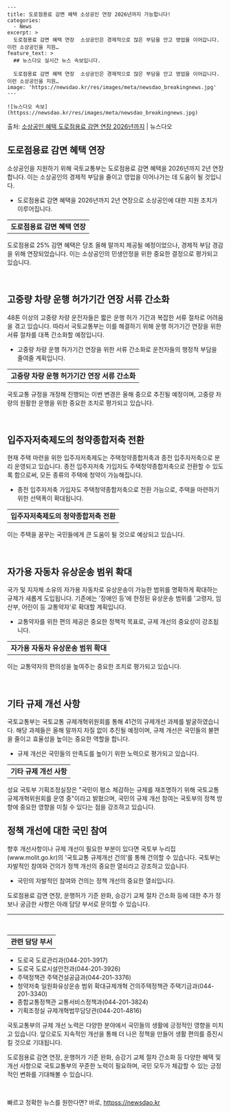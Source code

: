     ---
    title: 도로점용료 감면 혜택 소상공인 연장 2026년까지 가능합니다!
    categories:
      - News
    excerpt: >
      도로점용료 감면 혜택 연장  소상공인은 경제적으로 많은 부담을 안고 영업을 이어갑니다. 이런 소상공인을 지원…
    feature_text: >
      ## 뉴스다오 실시간 뉴스 속보입니다.
    
      도로점용료 감면 혜택 연장  소상공인은 경제적으로 많은 부담을 안고 영업을 이어갑니다. 이런 소상공인을 지원…
    image: 'https://newsdao.kr/res/images/meta/newsdao_breakingnews.jpg'
    ---
    
    ![뉴스다오 속보](httpss://newsdao.kr/res/images/meta/newsdao_breakingnews.jpg)

<p>출처: <a href="httpss://newsdao.kr/4548" rel="dofollow">소상공인 혜택 도로점용료 감면 연장 2026년까지</a> | 뉴스다오</p>

<h2 data-ke-size="size26">도로점용료 감면 혜택 연장</h2>
<p>소상공인을 지원하기 위해 국토교통부는 도로점용료 감면 혜택을 2026년까지 2년 연장합니다. 이는 소상공인의 경제적 부담을 줄이고 영업을 이어나가는 데 도움이 될 것입니다.</p>
<ul>
  <li>도로점용료 감면 혜택을 2026년까지 2년 연장으로 소상공인에 대한 지원 조치가 이루어집니다.</li>
</ul>
<table>
  <tr>
    <td style="text-align: center; height: 17px;"><b>도로점용료 감면 혜택 연장</b></td>
  </tr>
</table>
<p>도로점용료 25% 감면 혜택은 당초 올해 말까지 제공될 예정이었으나, 경제적 부담 경감을 위해 연장되었습니다. 이는 소상공인의 민생안정을 위한 중요한 결정으로 평가되고 있습니다.</p>
<p data-ke-size="size16">&nbsp;</p>

<h2 data-ke-size="size26">고중량 차량 운행 허가기간 연장 서류 간소화</h2>
<p>48톤 이상의 고중량 차량 운전자들은 짧은 운행 허가 기간과 복잡한 서류 절차로 어려움을 겪고 있습니다. 따라서 국토교통부는 이를 해결하기 위해 운행 허가기간 연장을 위한 서류 절차를 대폭 간소화할 예정입니다.</p>
<ul>
  <li>고중량 차량 운행 허가기간 연장을 위한 서류 간소화로 운전자들의 행정적 부담을 줄여줄 계획입니다.</li>
</ul>
<table>
  <tr>
    <td style="text-align: center; height: 17px;"><b>고중량 차량 운행 허가기간 연장 서류 간소화</b></td>
  </tr>
</table>
<p>국토교통 규정을 개정해 진행되는 이번 변경은 올해 중으로 추진될 예정이며, 고중량 차량의 원활한 운행을 위한 중요한 조치로 평가되고 있습니다.</p>
<p data-ke-size="size16">&nbsp;</p>

<h2 data-ke-size="size26">입주자저축제도의 청약종합저축 전환</h2>
<p>현재 주택 마련을 위한 입주자저축제도는 주택청약종합저축과 종전 입주자저축으로 분리 운영되고 있습니다. 종전 입주자저축 가입자도 주택청약종합저축으로 전환할 수 있도록 함으로써, 모든 종류의 주택에 청약이 가능해집니다.</p>
<ul>
  <li>종전 입주자저축 가입자도 주택청약종합저축으로 전환 가능으로, 주택을 마련하기 위한 선택폭이 확대됩니다.</li>
</ul>
<table>
  <tr>
    <td style="text-align: center; height: 17px;"><b>입주자저축제도의 청약종합저축 전환</b></td>
  </tr>
</table>
<p>이는 주택을 꿈꾸는 국민들에게 큰 도움이 될 것으로 예상되고 있습니다.</p>
<p data-ke-size="size16">&nbsp;</p>

<h2 data-ke-size="size26">자가용 자동차 유상운송 범위 확대</h2>
<p>국가 및 지자체 소유의 자가용 자동차로 유상운송이 가능한 범위를 명확하게 확대하는 규제가 새롭게 도입됩니다. 기존에는 '장애인 등'에 한정된 유상운송 범위를 '고령자, 임산부, 어린이 등 교통약자'로 확대할 계획입니다.</p>
<ul>
  <li>교통약자를 위한 편의 제공은 중요한 정책적 목표로, 규제 개선의 중요성이 강조됩니다.</li>
</ul>
<table>
  <tr>
    <td style="text-align: center; height: 17px;"><b>자가용 자동차 유상운송 범위 확대</b></td>
  </tr>
</table>
<p>이는 교통약자의 편의성을 높여주는 중요한 조치로 평가되고 있습니다.</p>
<p data-ke-size="size16">&nbsp;</p>

<h2 data-ke-size="size26">기타 규제 개선 사항</h2>
<p>국토교통부는 국토교통 규제개혁위원회를 통해 41건의 규제개선 과제를 발굴하였습니다. 해당 과제들은 올해 말까지 차질 없이 추진될 예정이며, 규제 개선은 국민들의 불편을 줄이고 효율성을 높이는 중요한 역할을 합니다.</p>
<ul>
  <li>규제 개선은 국민들의 만족도를 높이기 위한 노력으로 평가되고 있습니다.</li>
</ul>
<table>
  <tr>
    <td style="text-align: center; height: 17px;"><b>기타 규제 개선 사항</b></td>
  </tr>
</table>
<p>성요 국토부 기획조정실장은 "국민이 평소 체감하는 규제를 재조명하기 위해 국토교통 규제개혁위원회를 운영 중"이라고 밝혔으며, 국민의 규제 개선 참여는 국토부의 정책 방향에 중요한 영향을 미칠 수 있다는 점을 강조하고 있습니다.</p>

<h2 data-ke-size="size26">정책 개선에 대한 국민 참여</h2>
<p>향후 개선사항이나 규제 개선이 필요한 부분이 있다면 국토부 누리집(www.molit.go.kr)의 '국토교통 규제개선 건의'를 통해 건의할 수 있습니다. 국토부는 자발적인 참여와 건의가 정책 개선의 중요한 열쇠라고 강조하고 있습니다.</p>
<ul>
  <li>국민의 자발적인 참여와 건의는 정책 개선의 중요한 열쇠입니다.</li>
</ul>
<p>도로점용료 감면 연장, 운행허가 기준 완화, 승강기 교체 절차 간소화 등에 대한 추가 정보나 궁금한 사항은 아래 담당 부서로 문의할 수 있습니다.</p>
<hr>
<p data-ke-size="size16">&nbsp;</p>
<table>
  <tr>
    <td style="text-align: center; height: 17px;"><b>관련 담당 부서</b></td>
  </tr>
</table>
<ul>
  <li>도로국 도로관리과(044-201-3917)</li>
  <li>도로국 도로시설안전과(044-201-3926)</li>
  <li>주택정책관 주택건설공급과(044-201-3376)</li>
  <li>청약저축 일원화유상운송 범위 확대규제개혁 건의주택정책관 주택기금과(044-201-3340)</li>
  <li>종합교통정책관 교통서비스정책과(044-201-3824)</li>
  <li>기획조정실 규제개혁법무담당관(044-201-4816)</li>
</ul>
<p>국토교통부의 규제 개선 노력은 다양한 분야에서 국민들의 생활에 긍정적인 영향을 미치고 있습니다. 앞으로도 지속적인 개선을 통해 더 나은 정책을 만들어 생활 편의를 증진시킬 것으로 기대됩니다.</p>
<p>도로점용료 감면 연장, 운행허가 기준 완화, 승강기 교체 절차 간소화 등 다양한 혜택 및 개선 사항으로 국토교통부의 꾸준한 노력이 필요하며, 국민 모두가 체감할 수 있는 긍정적인 변화를 기대해볼 수 있습니다.</p>
<p data-ke-size="size16">&nbsp;</p> 

빠르고 정확한 뉴스를 원한다면? 바로, <a href="httpss://newsdao.kr" rel="dofollow">httpss://newsdao.kr</a>


    